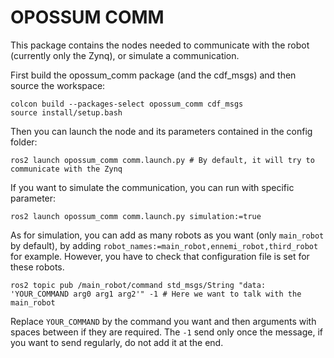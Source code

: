 # OPOSSUM COMM

This package contains the nodes needed to communicate with the robot (currently only the Zynq), or simulate a communication.

First build the opossum_comm package (and the cdf_msgs) and then source the workspace:

```
colcon build --packages-select opossum_comm cdf_msgs
source install/setup.bash
```

Then you can launch the node and its parameters contained in the config folder:

```
ros2 launch opossum_comm comm.launch.py # By default, it will try to communicate with the Zynq
```

If you want to simulate the communication, you can run with specific parameter:

```
ros2 launch opossum_comm comm.launch.py simulation:=true
```

As for simulation, you can add as many robots as you want (only `main_robot` by default), by adding `robot_names:=main_robot,ennemi_robot,third_robot` for example. However, you have to check that configuration file is set for these robots.

```
ros2 topic pub /main_robot/command std_msgs/String "data: 'YOUR_COMMAND arg0 arg1 arg2'" -1 # Here we want to talk with the main_robot
```
Replace `YOUR_COMMAND` by the command you want and then arguments with spaces between if they are required.
The `-1` send only once the message, if you want to send regularly, do not add it at the end.
